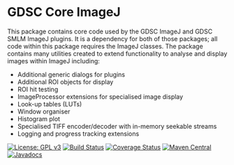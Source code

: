 GDSC Core ImageJ
================

This package contains core code used by the GDSC ImageJ and GDSC SMLM ImageJ
plugins. It is a dependency for both of those packages; all code within this
package requires the ImageJ classes. The package contains
many utilities created to extend functionality to analyse and display images
within ImageJ including:

- Additional generic dialogs for plugins
- Additional ROI objects for display
- ROI hit testing
- ImageProcessor extensions for specialised image display
- Look-up tables (LUTs)
- Window organiser
- Histogram plot
- Specialised TIFF encoder/decoder with in-memory seekable streams
- Logging and progress tracking extensions


[![License: GPL v3](https://img.shields.io/badge/License-GPLv3-blue.svg)](https://www.gnu.org/licenses/gpl-3.0)
[![Build Status](https://travis-ci.com/aherbert/gdsc-core.svg?branch=master)](https://travis-ci.com/aherbert/gdsc-core)
[![Coverage Status](https://coveralls.io/repos/github/aherbert/gdsc-core/badge.svg?branch=master)](https://coveralls.io/github/aherbert/gdsc-core?branch=master)
[![Maven Central](https://maven-badges.herokuapp.com/maven-central/uk.ac.sussex.gdsc/gdsc-core-ij/badge.svg)](https://maven-badges.herokuapp.com/maven-central/uk.ac.sussex.gdsc/gdsc-core-ij/)
[![Javadocs](https://javadoc.io/badge2/uk.ac.sussex.gdsc/gdsc-core-ij/javadoc.svg)](https://javadoc.io/doc/uk.ac.sussex.gdsc/gdsc-core-ij)
